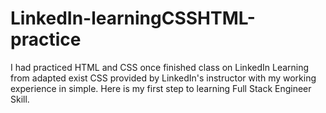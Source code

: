 # LinkedIn-learningCSSHTML-practice
I had practiced HTML and CSS once finished class on LinkedIn Learning from adapted exist CSS provided by LinkedIn's instructor with my working experience in simple. Here is my first step to learning Full Stack Engineer Skill.
